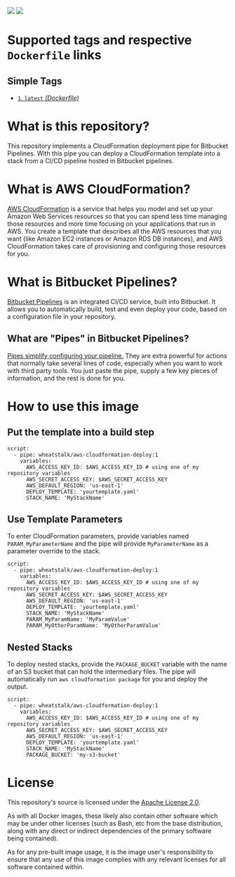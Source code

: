 <img src="https://img.shields.io/docker/cloud/automated/wheatstalk/aws-cloudformation-deploy.svg" /> <img src="https://img.shields.io/docker/cloud/build/wheatstalk/aws-cloudformation-deploy.svg" />

# Supported tags and respective `Dockerfile` links

## Simple Tags
* [`1`, `latest` *(Dockerfile)*](https://github.com/misterjoshua/aws-cloudformation-deploy/blob/master/Dockerfile)

# What is this repository?
This repository implements a CloudFormation deployment pipe for Bitbucket Pipelines. With this pipe you can deploy a CloudFormation template into a stack from a CI/CD pipeline hosted in Bitbucket pipelines.

# What is AWS CloudFormation?
[AWS CloudFormation](https://docs.aws.amazon.com/AWSCloudFormation/latest/UserGuide/Welcome.html) is a service that helps you model and set up your Amazon Web Services resources so that you can spend less time managing those resources and more time focusing on your applications that run in AWS. You create a template that describes all the AWS resources that you want (like Amazon EC2 instances or Amazon RDS DB instances), and AWS CloudFormation takes care of provisioning and configuring those resources for you.

# What is Bitbucket Pipelines?
[Bitbucket Pipelines](https://confluence.atlassian.com/bitbucket/get-started-with-bitbucket-pipelines-792298921.html) is an integrated CI/CD service, built into Bitbucket. It allows you to automatically build, test and even deploy your code, based on a configuration file in your repository.

## What are "Pipes" in Bitbucket Pipelines?
[Pipes simplify configuring your pipeline.](https://confluence.atlassian.com/bitbucket/pipes-958765631.html) They are extra powerful for actions that normally take several lines of code, especially when you want to work with third party tools. You just paste the pipe, supply a few key pieces of information, and the rest is done for you.

# How to use this image
## Put the template into a build step
```
script:
  - pipe: wheatstalk/aws-cloudformation-deploy:1
    variables:
      AWS_ACCESS_KEY_ID: $AWS_ACCESS_KEY_ID # using one of my repository variables
      AWS_SECRET_ACCESS_KEY: $AWS_SECRET_ACCESS_KEY
      AWS_DEFAULT_REGION: 'us-east-1'
      DEPLOY_TEMPLATE: 'yourtemplate.yaml'
      STACK_NAME: 'MyStackName'
```

## Use Template Parameters
To enter CloudFormation parameters, provide variables named `PARAM_MyParameterName` and the pipe will provide `MyParameterName` as a parameter override to the stack.

```
script:
  - pipe: wheatstalk/aws-cloudformation-deploy:1
    variables:
      AWS_ACCESS_KEY_ID: $AWS_ACCESS_KEY_ID # using one of my repository variables
      AWS_SECRET_ACCESS_KEY: $AWS_SECRET_ACCESS_KEY
      AWS_DEFAULT_REGION: 'us-east-1'
      DEPLOY_TEMPLATE: 'yourtemplate.yaml'
      STACK_NAME: 'MyStackName'
      PARAM_MyParamName: 'MyParamValue'
      PARAM_MyOtherParamName: 'MyOtherParamValue'
```

## Nested Stacks
To deploy nested stacks, provide the `PACKAGE_BUCKET` variable with the name of an S3 bucket that can hold the intermediary files. The pipe will automatically run `aws cloudformation package` for you and deploy the output.

```
script:
  - pipe: wheatstalk/aws-cloudformation-deploy:1
    variables:
      AWS_ACCESS_KEY_ID: $AWS_ACCESS_KEY_ID # using one of my repository variables
      AWS_SECRET_ACCESS_KEY: $AWS_SECRET_ACCESS_KEY
      AWS_DEFAULT_REGION: 'us-east-1'
      DEPLOY_TEMPLATE: 'yourtemplate.yaml'
      STACK_NAME: 'MyStackName'
      PACKAGE_BUCKET: 'my-s3-bucket'
```

# License
This repository's source is licensed under the [Apache License 2.0](https://github.com/misterjoshua/aws-cloudformation-deploy/blob/master/LICENSE).

As with all Docker images, these likely also contain other software which may be under other licenses (such as Bash, etc from the base distribution, along with any direct or indirect dependencies of the primary software being contained).

As for any pre-built image usage, it is the image user's responsibility to ensure that any use of this image complies with any relevant licenses for all software contained within.